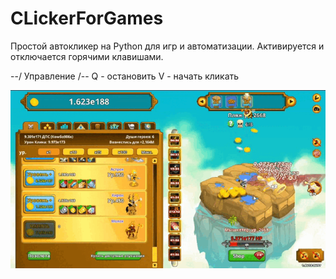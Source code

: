 # CLickerForGames
Простой автокликер на Python для игр и автоматизации. Активируется и отключается горячими клавишами.

--/ Управление /--
Q - остановить
V - начать кликать

![til](./WorkVideo.gif)
